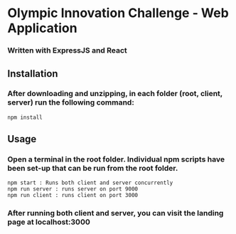 # Olympic Innovation Challenge - Web Application
### Written with ExpressJS and React

## Installation
### After downloading and unzipping, in each folder (root, client, server) run the following command:
```
npm install
```

## Usage

### Open a terminal in the root folder. Individual npm scripts have been set-up that can be run from the root folder.
```
npm start : Runs both client and server concurrently
npm run server : runs server on port 9000
npm run client : runs client on port 3000
```
### After running both client and server, you can visit the landing page at localhost:3000
